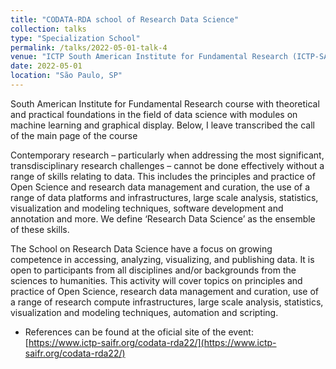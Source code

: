 ```yaml
---
title: "CODATA-RDA school of Research Data Science"
collection: talks
type: "Specialization School"
permalink: /talks/2022-05-01-talk-4
venue: "ICTP South American Institute for Fundamental Research (ICTP-SAIFR)"
date: 2022-05-01
location: "São Paulo, SP"
---
```


South American Institute for Fundamental Research course with theoretical and practical foundations in the field of data science with modules on machine learning and graphical display. Below, I leave transcribed the call of the main page of the course

Contemporary research – particularly when addressing the most significant, transdisciplinary research challenges – cannot be done effectively without a range of skills relating to data. This includes the principles and practice of Open Science and research data management and curation, the use of a range of data platforms and infrastructures, large scale analysis, statistics, visualization and modeling techniques, software development and annotation and more. We define ‘Research Data Science’ as the ensemble of these skills.

The School on Research Data Science have a focus on growing competence in accessing, analyzing, visualizing, and publishing data. It is open to participants from all disciplines and/or backgrounds from the sciences to humanities. This activity will cover topics on principles and practice of Open Science, research data management and curation, use of a range of research compute infrastructures, large scale analysis, statistics, visualization and modeling techniques, automation and scripting.

  * References can be found at the oficial site of the event: [https://www.ictp-saifr.org/codata-rda22/](https://www.ictp-saifr.org/codata-rda22/) 
